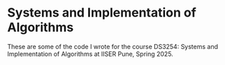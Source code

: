 # Systems and Implementation of Algorithms

These are some of the code I wrote for the course DS3254: Systems and Implementation of Algorithms at IISER Pune, Spring 2025.

